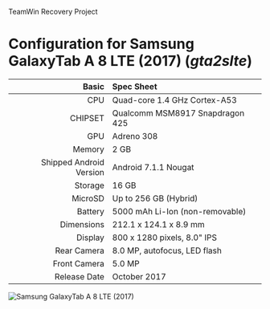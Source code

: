 TeamWin Recovery Project

Configuration for Samsung GalaxyTab A 8 LTE (2017)  (_gta2slte_)
======================================================================

Basic   | Spec Sheet
-------:|:-------------------------
CPU     | Quad-core 1.4 GHz Cortex-A53
CHIPSET | Qualcomm MSM8917 Snapdragon 425
GPU     | Adreno 308
Memory  | 2 GB
Shipped Android Version | Android 7.1.1 Nougat
Storage | 16 GB
MicroSD | Up to 256 GB (Hybrid)
Battery | 5000 mAh Li-Ion (non-removable)
Dimensions | 212.1 x 124.1 x 8.9 mm
Display | 800 x 1280 pixels, 8.0" IPS
Rear Camera  | 8.0 MP, autofocus, LED flash
Front Camera | 5.0 MP
Release Date | October 2017

![Samsung GalaxyTab A 8 LTE (2017)](https://b.radikal.ru/b29/1712/4c/307cb3da7d81.png "Samsung GalaxyTab A 8 LTE (2017)")
